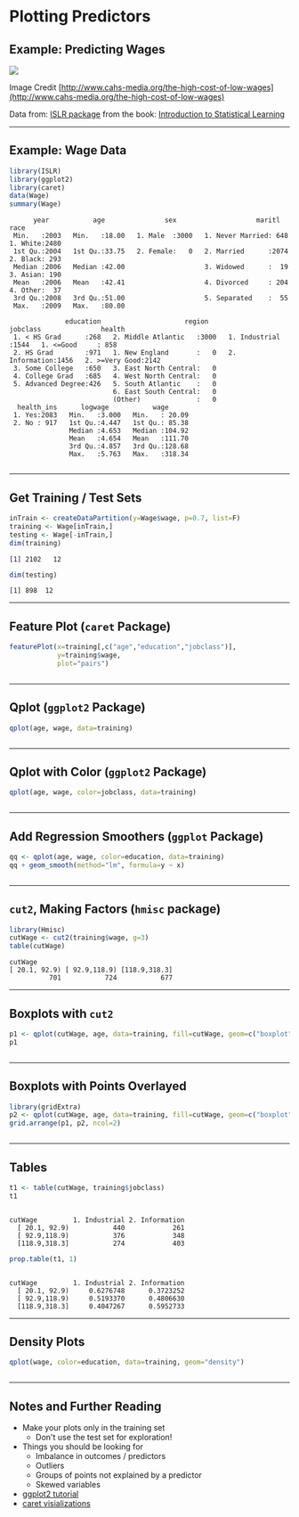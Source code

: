 # Plotting Predictors



## Example: Predicting Wages

![](wages.JPG)

Image Credit [http://www.cahs-media.org/the-high-cost-of-low-wages](http://www.cahs-media.org/the-high-cost-of-low-wages)

Data from: [ISLR package](https://cran.r-project.org/web/packages/ISLR/) from the book: [Introduction to Statistical Learning](http://www-bcf.usc.edu/~gareth/ISL/)

---

## Example: Wage Data


```r
library(ISLR)
library(ggplot2)
library(caret)
data(Wage)
summary(Wage)
```

```
      year           age               sex                    maritl           race     
 Min.   :2003   Min.   :18.00   1. Male  :3000   1. Never Married: 648   1. White:2480  
 1st Qu.:2004   1st Qu.:33.75   2. Female:   0   2. Married      :2074   2. Black: 293  
 Median :2006   Median :42.00                    3. Widowed      :  19   3. Asian: 190  
 Mean   :2006   Mean   :42.41                    4. Divorced     : 204   4. Other:  37  
 3rd Qu.:2008   3rd Qu.:51.00                    5. Separated    :  55                  
 Max.   :2009   Max.   :80.00                                                           
                                                                                        
              education                     region               jobclass               health    
 1. < HS Grad      :268   2. Middle Atlantic   :3000   1. Industrial :1544   1. <=Good     : 858  
 2. HS Grad        :971   1. New England       :   0   2. Information:1456   2. >=Very Good:2142  
 3. Some College   :650   3. East North Central:   0                                              
 4. College Grad   :685   4. West North Central:   0                                              
 5. Advanced Degree:426   5. South Atlantic    :   0                                              
                          6. East South Central:   0                                              
                          (Other)              :   0                                              
  health_ins      logwage           wage       
 1. Yes:2083   Min.   :3.000   Min.   : 20.09  
 2. No : 917   1st Qu.:4.447   1st Qu.: 85.38  
               Median :4.653   Median :104.92  
               Mean   :4.654   Mean   :111.70  
               3rd Qu.:4.857   3rd Qu.:128.68  
               Max.   :5.763   Max.   :318.34  
                                               
```

---

## Get Training / Test Sets


```r
inTrain <- createDataPartition(y=Wage$wage, p=0.7, list=F)
training <- Wage[inTrain,]
testing <- Wage[-inTrain,]
dim(training)
```

```
[1] 2102   12
```

```r
dim(testing)
```

```
[1] 898  12
```

---

## Feature Plot (`caret` Package)


```r
featurePlot(x=training[,c("age","education","jobclass")],
            y=training$wage,
            plot="pairs")
```

<div class="rimage center"><img src="fig/unnamed-chunk-3-1.png" title="" alt="" class="plot" /></div>

---

## Qplot (`ggplot2` Package)


```r
qplot(age, wage, data=training)
```

<div class="rimage center"><img src="fig/unnamed-chunk-4-1.png" title="" alt="" class="plot" /></div>

---

## Qplot with Color (`ggplot2` Package)


```r
qplot(age, wage, color=jobclass, data=training)
```

<div class="rimage center"><img src="fig/unnamed-chunk-5-1.png" title="" alt="" class="plot" /></div>

---

## Add Regression Smoothers (`ggplot` Package)


```r
qq <- qplot(age, wage, color=education, data=training)
qq + geom_smooth(method="lm", formula=y ~ x)
```

<div class="rimage center"><img src="fig/unnamed-chunk-6-1.png" title="" alt="" class="plot" /></div>

---

## `cut2`, Making Factors (`hmisc` package)


```r
library(Hmisc)
cutWage <- cut2(training$wage, g=3)
table(cutWage)
```

```
cutWage
[ 20.1, 92.9) [ 92.9,118.9) [118.9,318.3] 
          701           724           677 
```

---

## Boxplots with `cut2`


```r
p1 <- qplot(cutWage, age, data=training, fill=cutWage, geom=c("boxplot"))
p1
```

<div class="rimage center"><img src="fig/unnamed-chunk-8-1.png" title="" alt="" class="plot" /></div>

---

## Boxplots with Points Overlayed


```r
library(gridExtra)
p2 <- qplot(cutWage, age, data=training, fill=cutWage, geom=c("boxplot","jitter"))
grid.arrange(p1, p2, ncol=2)
```

<div class="rimage center"><img src="fig/unnamed-chunk-9-1.png" title="" alt="" class="plot" /></div>

---

## Tables


```r
t1 <- table(cutWage, training$jobclass)
t1
```

```
               
cutWage         1. Industrial 2. Information
  [ 20.1, 92.9)           440            261
  [ 92.9,118.9)           376            348
  [118.9,318.3]           274            403
```

```r
prop.table(t1, 1)
```

```
               
cutWage         1. Industrial 2. Information
  [ 20.1, 92.9)     0.6276748      0.3723252
  [ 92.9,118.9)     0.5193370      0.4806630
  [118.9,318.3]     0.4047267      0.5952733
```

---

## Density Plots


```r
qplot(wage, color=education, data=training, geom="density")
```

<div class="rimage center"><img src="fig/unnamed-chunk-11-1.png" title="" alt="" class="plot" /></div>

---

## Notes and Further Reading

- Make your plots only in the training set
    - Don't use the test set for exploration!
- Things you should be looking for
    - Imbalance in outcomes / predictors
    - Outliers
    - Groups of points not explained by a predictor
    - Skewed variables
- [ggplot2 tutorial](http://rstudio-pubs-static.s3.amazonaws.com/2176_75884214fc524dc0bc2a140573da38bb.html)
- [caret visializations](https://topepo.github.io/caret/visualizations.html)
